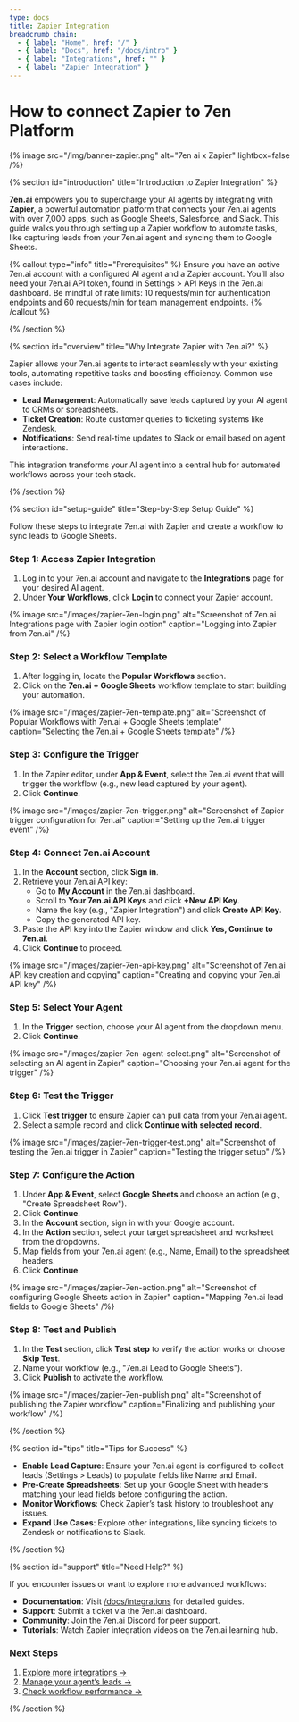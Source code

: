 ```yaml
---
type: docs
title: Zapier Integration
breadcrumb_chain:
  - { label: "Home", href: "/" }
  - { label: "Docs", href: "/docs/intro" }
  - { label: "Integrations", href: "" }
  - { label: "Zapier Integration" }
---
```

# How to connect Zapier to 7en Platform

{% image src="/img/banner-zapier.png" alt="7en ai x Zapier" lightbox=false /%}

{% section id="introduction" title="Introduction to Zapier Integration" %}

**7en.ai** empowers you to supercharge your AI agents by integrating with **Zapier**, a powerful automation platform that connects your 7en.ai agents with over 7,000 apps, such as Google Sheets, Salesforce, and Slack. This guide walks you through setting up a Zapier workflow to automate tasks, like capturing leads from your 7en.ai agent and syncing them to Google Sheets.

{% callout type="info" title="Prerequisites" %}
Ensure you have an active 7en.ai account with a configured AI agent and a Zapier account. You’ll also need your 7en.ai API token, found in Settings > API Keys in the 7en.ai dashboard. Be mindful of rate limits: 10 requests/min for authentication endpoints and 60 requests/min for team management endpoints.
{% /callout %}

{% /section %}

{% section id="overview" title="Why Integrate Zapier with 7en.ai?" %}

Zapier allows your 7en.ai agents to interact seamlessly with your existing tools, automating repetitive tasks and boosting efficiency. Common use cases include:

- **Lead Management**: Automatically save leads captured by your AI agent to CRMs or spreadsheets.
- **Ticket Creation**: Route customer queries to ticketing systems like Zendesk.
- **Notifications**: Send real-time updates to Slack or email based on agent interactions.

This integration transforms your AI agent into a central hub for automated workflows across your tech stack.

{% /section %}

{% section id="setup-guide" title="Step-by-Step Setup Guide" %}

Follow these steps to integrate 7en.ai with Zapier and create a workflow to sync leads to Google Sheets.

### Step 1: Access Zapier Integration
1. Log in to your 7en.ai account and navigate to the **Integrations** page for your desired AI agent.
2. Under **Your Workflows**, click **Login** to connect your Zapier account.

{% image src="/images/zapier-7en-login.png" alt="Screenshot of 7en.ai Integrations page with Zapier login option" caption="Logging into Zapier from 7en.ai" /%}

### Step 2: Select a Workflow Template
1. After logging in, locate the **Popular Workflows** section.
2. Click on the **7en.ai + Google Sheets** workflow template to start building your automation.

{% image src="/images/zapier-7en-template.png" alt="Screenshot of Popular Workflows with 7en.ai + Google Sheets template" caption="Selecting the 7en.ai + Google Sheets template" /%}

### Step 3: Configure the Trigger
1. In the Zapier editor, under **App & Event**, select the 7en.ai event that will trigger the workflow (e.g., new lead captured by your agent).
2. Click **Continue**.

{% image src="/images/zapier-7en-trigger.png" alt="Screenshot of Zapier trigger configuration for 7en.ai" caption="Setting up the 7en.ai trigger event" /%}

### Step 4: Connect 7en.ai Account
1. In the **Account** section, click **Sign in**.
2. Retrieve your 7en.ai API key:
   - Go to **My Account** in the 7en.ai dashboard.
   - Scroll to **Your 7en.ai API Keys** and click **+New API Key**.
   - Name the key (e.g., "Zapier Integration") and click **Create API Key**.
   - Copy the generated API key.
3. Paste the API key into the Zapier window and click **Yes, Continue to 7en.ai**.
4. Click **Continue** to proceed.

{% image src="/images/zapier-7en-api-key.png" alt="Screenshot of 7en.ai API key creation and copying" caption="Creating and copying your 7en.ai API key" /%}

### Step 5: Select Your Agent
1. In the **Trigger** section, choose your AI agent from the dropdown menu.
2. Click **Continue**.

{% image src="/images/zapier-7en-agent-select.png" alt="Screenshot of selecting an AI agent in Zapier" caption="Choosing your 7en.ai agent for the trigger" /%}

### Step 6: Test the Trigger
1. Click **Test trigger** to ensure Zapier can pull data from your 7en.ai agent.
2. Select a sample record and click **Continue with selected record**.

{% image src="/images/zapier-7en-trigger-test.png" alt="Screenshot of testing the 7en.ai trigger in Zapier" caption="Testing the trigger setup" /%}

### Step 7: Configure the Action
1. Under **App & Event**, select **Google Sheets** and choose an action (e.g., "Create Spreadsheet Row").
2. Click **Continue**.
3. In the **Account** section, sign in with your Google account.
4. In the **Action** section, select your target spreadsheet and worksheet from the dropdowns.
5. Map fields from your 7en.ai agent (e.g., Name, Email) to the spreadsheet headers.
6. Click **Continue**.

{% image src="/images/zapier-7en-action.png" alt="Screenshot of configuring Google Sheets action in Zapier" caption="Mapping 7en.ai lead fields to Google Sheets" /%}

### Step 8: Test and Publish
1. In the **Test** section, click **Test step** to verify the action works or choose **Skip Test**.
2. Name your workflow (e.g., "7en.ai Lead to Google Sheets").
3. Click **Publish** to activate the workflow.

{% image src="/images/zapier-7en-publish.png" alt="Screenshot of publishing the Zapier workflow" caption="Finalizing and publishing your workflow" /%}

{% /section %}

{% section id="tips" title="Tips for Success" %}

- **Enable Lead Capture**: Ensure your 7en.ai agent is configured to collect leads (Settings > Leads) to populate fields like Name and Email.
- **Pre-Create Spreadsheets**: Set up your Google Sheet with headers matching your lead fields before configuring the action.
- **Monitor Workflows**: Check Zapier’s task history to troubleshoot any issues.
- **Expand Use Cases**: Explore other integrations, like syncing tickets to Zendesk or notifications to Slack.

{% /section %}

{% section id="support" title="Need Help?" %}

If you encounter issues or want to explore more advanced workflows:

- **Documentation**: Visit [/docs/integrations](/docs/integrations) for detailed guides.
- **Support**: Submit a ticket via the 7en.ai dashboard.
- **Community**: Join the 7en.ai Discord for peer support.
- **Tutorials**: Watch Zapier integration videos on the 7en.ai learning hub.

### Next Steps

1. [Explore more integrations →](/integrations)
2. [Manage your agent’s leads →](/agents/leads)
3. [Check workflow performance →](/analytics)

{% /section %}